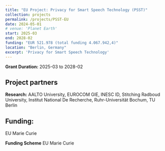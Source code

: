 ```yaml
---
title: "EU Project: Privacy for Smart Speech Technology (PSST)"
collection: projects
permalink: /projects/PSST-EU
date: 2024-05-01
# venue: 'Planet Earth'
start: 2025-03
end: 2028-02
funding: "EUR 521.978 (total funding 4.067.942,4)"
location: "Berlin, Germany"
excerpt: 'Privacy for Smart Speech Technology'
---
```



**Grant Duration:** 2025-03 to 2028-02

Project partners
---
**Research:** AALTO University, EUROCOM GIE, INESC ID, Stitching Radboud University, Institut National De Recherche, Ruhr-Universität Bochum, TU Berlin

Funding:
---
EU Marie Curie 

**Funding Scheme** EU Marie Curie




